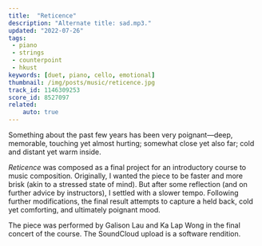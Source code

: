 ```yaml
---
title:  "Reticence"
description: "Alternate title: sad.mp3."
updated: "2022-07-26"
tags:
 - piano
 - strings
 - counterpoint
 - hkust
keywords: [duet, piano, cello, emotional]
thumbnail: /img/posts/music/reticence.jpg
track_id: 1146309253
score_id: 8527097
related:
    auto: true
---
```


Something about the past few years has been very poignant—deep, memorable, touching yet almost hurting; somewhat close yet also far; cold and distant yet warm inside.

_Reticence_ was composed as a final project for an introductory course to music composition. Originally, I wanted the piece to be faster and more brisk (akin to a stressed state of mind). But after some reflection (and on further advice by instructors), I settled with a slower tempo. Following further modifications, the final result attempts to capture a held back, cold yet comforting, and ultimately poignant mood.

The piece was performed by Galison Lau and Ka Lap Wong in the final concert of the course. The SoundCloud upload is a software rendition.
